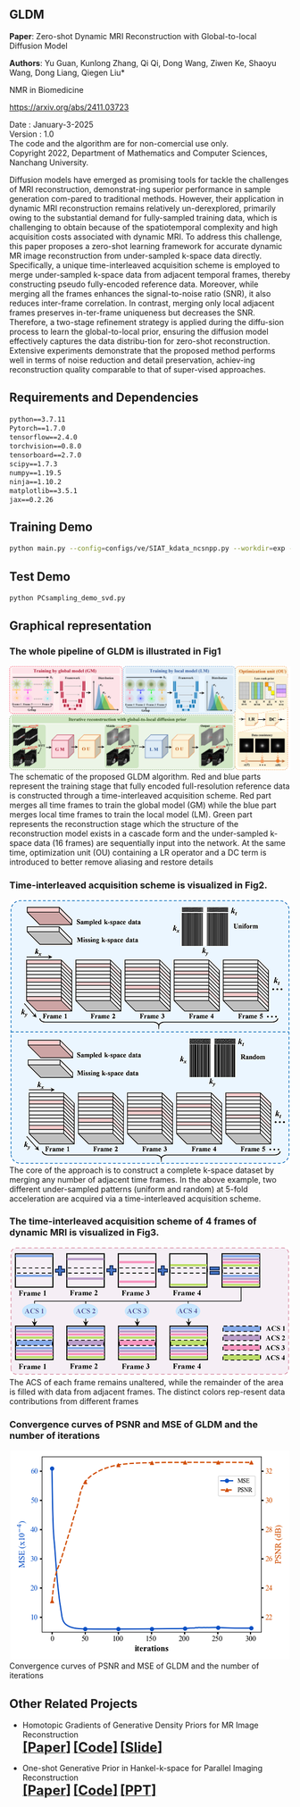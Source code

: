 ## GLDM
**Paper**: Zero-shot Dynamic MRI Reconstruction with   Global-to-local Diffusion Model

**Authors**: Yu Guan, Kunlong Zhang, Qi Qi, Dong Wang, Ziwen Ke, Shaoyu Wang, Dong Liang, Qiegen Liu* 

NMR in Biomedicine

https://arxiv.org/abs/2411.03723

Date : January-3-2025  
Version : 1.0  
The code and the algorithm are for non-comercial use only.  
Copyright 2022, Department of Mathematics and Computer Sciences, Nanchang University. 


Diffusion models have emerged as promising tools for tackle the challenges of MRI reconstruction, demonstrat-ing superior performance in sample generation com-pared to traditional methods. However, their application in dynamic MRI reconstruction remains relatively un-derexplored, primarily owing to the substantial demand for fully-sampled training data, which is challenging to obtain because of the spatiotemporal complexity and high acquisition costs associated with dynamic MRI. To address this challenge, this paper proposes a zero-shot learning framework for accurate dynamic MR image reconstruction from under-sampled k-space data directly. Specifically, a unique time-interleaved acquisition scheme is employed to merge under-sampled k-space data from adjacent temporal frames, thereby constructing pseudo fully-encoded reference data. Moreover, while merging all the frames enhances the signal-to-noise ratio (SNR), it also reduces inter-frame correlation. In contrast, merging only local adjacent frames preserves in-ter-frame uniqueness but decreases the SNR. Therefore, a two-stage refinement strategy is applied during the diffu-sion process to learn the global-to-local prior, ensuring the diffusion model effectively captures the data distribu-tion for zero-shot reconstruction. Extensive experiments demonstrate that the proposed method performs well in terms of noise reduction and detail preservation, achiev-ing reconstruction quality comparable to that of super-vised approaches.

## Requirements and Dependencies
    python==3.7.11
    Pytorch==1.7.0
    tensorflow==2.4.0
    torchvision==0.8.0
    tensorboard==2.7.0
    scipy==1.7.3
    numpy==1.19.5
    ninja==1.10.2
    matplotlib==3.5.1
    jax==0.2.26

## Training Demo
``` bash
python main.py --config=configs/ve/SIAT_kdata_ncsnpp.py --workdir=exp --mode=train --eval_folder=result
```
## Test Demo
``` bash
python PCsampling_demo_svd.py
```

## Graphical representation
### The whole pipeline of GLDM is illustrated in Fig1
<div align="center"><img src="https://github.com/yqx7150/GLDM/blob/main/Fig1.png" >  </div>
The schematic of the proposed GLDM algorithm. Red and blue parts represent the training stage that fully encoded full-resolution reference data is constructed through a time-interleaved acquisition scheme. Red part merges all time frames to train the global model (GM) while the blue part merges local time frames to train the local model (LM). Green part represents the reconstruction stage which the structure of the reconstruction model exists in a cascade form and the under-sampled k-space data (16 frames) are sequentially input into the network. At the same time, optimization unit (OU) containing a LR operator and a DC term is introduced to better remove aliasing and restore details

### Time-interleaved acquisition scheme is visualized in Fig2.
<div align="center"><img src="https://github.com/yqx7150/GLDM/blob/main/Fig2.png" >  </div>
The core of the approach is to construct a complete k-space dataset by merging any number of adjacent time frames. In the above example, two different under-sampled patterns (uniform and random) at 5-fold acceleration are acquired via a time-interleaved acquisition scheme.

### The time-interleaved acquisition scheme of 4 frames of dynamic MRI is visualized in Fig3.
<div align="center"><img src="https://github.com/yqx7150/GLDM/blob/main/Fig3.png" >  </div>
The ACS of each frame remains unaltered, while the remainder of the area is filled with data from adjacent frames. The distinct colors rep-resent data contributions from different frames

###  Convergence curves of PSNR and MSE of GLDM and the number of iterations
<div align="center"><img src="https://github.com/yqx7150/GLDM/blob/main/Fig4.png" >  </div>
Convergence curves of PSNR and MSE of GLDM and the number of iterations

## Other Related Projects    
  * Homotopic Gradients of Generative Density Priors for MR Image Reconstruction  
[<font size=5>**[Paper]**</font>](https://ieeexplore.ieee.org/abstract/document/9435335)   [<font size=5>**[Code]**</font>](https://github.com/yqx7150/HGGDP) [<font size=5>**[Slide]**</font>](https://github.com/yqx7150/HGGDP/tree/master/Slide)  

* One-shot Generative Prior in Hankel-k-space for Parallel Imaging Reconstruction  
[<font size=5>**[Paper]**</font>](https://arxiv.org/abs/2208.07181)   [<font size=5>**[Code]**</font>](https://github.com/yqx7150/HKGM)   [<font size=5>**[PPT]**</font>](https://github.com/yqx7150/HKGM/tree/main/PPT)

